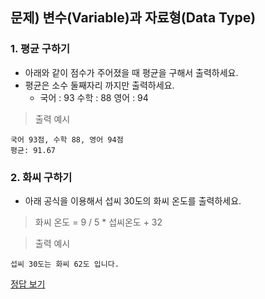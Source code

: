 ## 문제) 변수(Variable)과 자료형(Data Type)

### 1. 평균 구하기
* 아래와 같이 점수가 주어졌을 때 평균을 구해서 출력하세요. 
* 평균은 소수 둘째자리 까지만 출력하세요.
	* 국어 : 93 수학 : 88 영어 : 94 

> 출력 예시 
```
국어 93점, 수학 88, 영어 94점
평균: 91.67
```

### 2. 화씨 구하기 
* 아래 공식을 이용해서 섭씨 30도의 화씨 온도를 출력하세요. 

> 화씨 온도 = 9 / 5 * 섭씨온도 + 32  
  
> 출력 예시 
```
섭씨 30도는 화씨 62도 입니다.
```

[정답 보기](quiz03.c)
